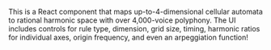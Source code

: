 This is a React component that maps up-to-4-dimensional cellular automata to rational harmonic space with over 4,000-voice polyphony. 
The UI includes controls for rule type, dimension, grid size, timing, harmonic ratios for individual axes, origin frequency, and even an arpeggiation function!
